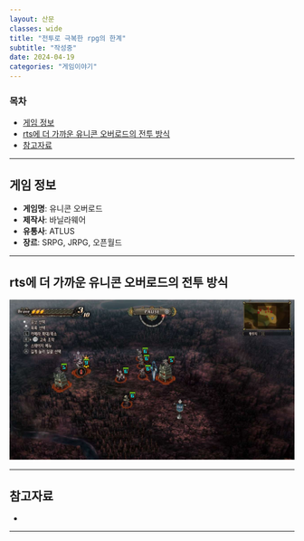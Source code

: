 ```yaml
---
layout: 산문
classes: wide
title: "전투로 극복한 rpg의 한계"
subtitle: "작성중"
date: 2024-04-19
categories: "게임이야기"
---
```


### 목차

- [게임 정보](#게임-정보)
- [rts에 더 가까운 유니콘 오버로드의 전투 방식](#rts에-더-가까운-유니콘-오버로드의-전투-방식)
- [참고자료](#참고자료)

---

## 게임 정보

- **게임명**: 유니콘 오버로드
- **제작사**: 바닐라웨어
- **유통사**: ATLUS
- **장르**: SRPG, JRPG, 오픈월드

---

## rts에 더 가까운 유니콘 오버로드의 전투 방식

![image](/docs/images/전투로%20극복한%20rpg의%20한계/필드%20구성.jpg)

---

## 참고자료

- 

---
